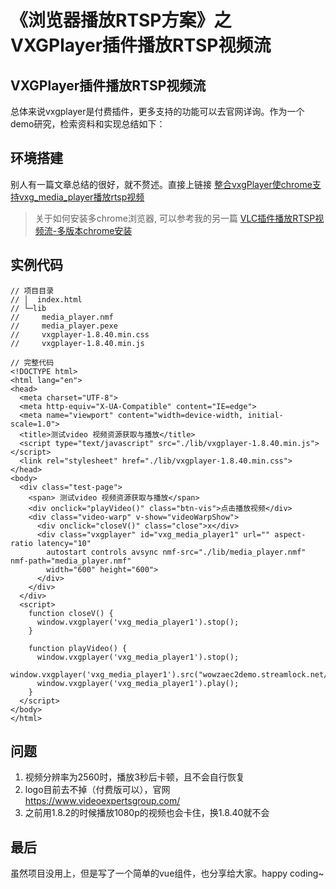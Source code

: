 # 《浏览器播放RTSP方案》之 VXGPlayer插件播放RTSP视频流

## VXGPlayer插件播放RTSP视频流
总体来说vxgplayer是付费插件，更多支持的功能可以去官网详询。作为一个demo研究，检索资料和实现总结如下：

## 环境搭建

 别人有一篇文章总结的很好，就不赘述。直接上链接 [整合vxgPlayer使chrome支持vxg_media_player播放rtsp视频](https://blog.csdn.net/qq_34817440/article/details/105644393)


> 关于如何安装多chrome浏览器, 可以参考我的另一篇 [VLC插件播放RTSP视频流-多版本chrome安装](https://blog.csdn.net/sinat_36065456/article/details/119737236?spm=1001.2014.3001.5501)

## 实例代码 

```
// 项目目录
// │  index.html
// └─lib
//     media_player.nmf
//     media_player.pexe
//     vxgplayer-1.8.40.min.css
//     vxgplayer-1.8.40.min.js

// 完整代码
<!DOCTYPE html>
<html lang="en">
<head>
  <meta charset="UTF-8">
  <meta http-equiv="X-UA-Compatible" content="IE=edge">
  <meta name="viewport" content="width=device-width, initial-scale=1.0">
  <title>测试video 视频资源获取与播放</title>
  <script type="text/javascript" src="./lib/vxgplayer-1.8.40.min.js"></script>
  <link rel="stylesheet" href="./lib/vxgplayer-1.8.40.min.css">
</head>
<body>
  <div class="test-page">
    <span> 测试video 视频资源获取与播放</span>
    <div onclick="playVideo()" class="btn-vis">点击播放视频</div>
    <div class="video-warp" v-show="videoWarpShow">
      <div onclick="closeV()" class="close">x</div>
      <div class="vxgplayer" id="vxg_media_player1" url="" aspect-ratio latency="10" 
        autostart controls avsync nmf-src="./lib/media_player.nmf" nmf-path="media_player.nmf"
        width="600" height="600">
      </div>
    </div>
  </div>
  <script>
    function closeV() {
      window.vxgplayer('vxg_media_player1').stop();
    }

    function playVideo() {
      window.vxgplayer('vxg_media_player1').stop();
      window.vxgplayer('vxg_media_player1').src("wowzaec2demo.streamlock.net/vod/mp4:BigBuckBunny_115k.mov");
      window.vxgplayer('vxg_media_player1').play();
    }
  </script>
</body>
</html>

```

## 问题
1. 视频分辨率为2560时，播放3秒后卡顿，且不会自行恢复
2. logo目前去不掉（付费版可以），官网 https://www.videoexpertsgroup.com/
3. 之前用1.8.2的时候播放1080p的视频也会卡住，换1.8.40就不会

## 最后

虽然项目没用上，但是写了一个简单的vue组件，也分享给大家。happy coding~